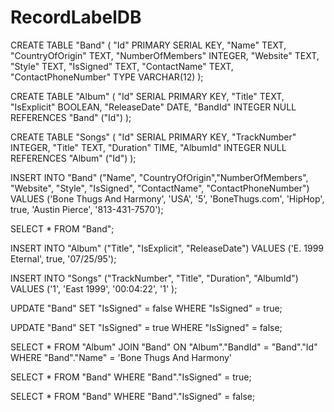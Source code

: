 # RecordLabelDB

CREATE TABLE "Band" (
"Id" PRIMARY SERIAL KEY,
"Name" TEXT,
"CountryOfOrigin" TEXT,
"NumberOfMembers" INTEGER,
"Website" TEXT,
"Style" TEXT,
"IsSigned" TEXT,
"ContactName" TEXT,
"ContactPhoneNumber" TYPE VARCHAR(12)
);

CREATE TABLE "Album" (
"Id" SERIAL PRIMARY KEY,
"Title" TEXT,
"IsExplicit" BOOLEAN,
"ReleaseDate" DATE,
"BandId" INTEGER NULL REFERENCES "Band" ("Id")
);

CREATE TABLE "Songs" (
"Id" SERIAL PRIMARY KEY,
"TrackNumber" INTEGER,
"Title" TEXT,
"Duration" TIME,
"AlbumId" INTEGER NULL REFERENCES "Album" ("Id")
);

INSERT INTO "Band" ("Name", "CountryOfOrigin","NumberOfMembers", "Website", "Style", "IsSigned", "ContactName", "ContactPhoneNumber")
VALUES ('Bone Thugs And Harmony', 'USA', '5', 'BoneThugs.com', 'HipHop', true, 'Austin Pierce', '813-431-7570');

SELECT \* FROM "Band";

INSERT INTO "Album" ("Title", "IsExplicit", "ReleaseDate")
VALUES ('E. 1999 Eternal', true, '07/25/95');

INSERT INTO "Songs" ("TrackNumber", "Title", "Duration", "AlbumId")
VALUES ('1', 'East 1999', '00:04:22', '1' );

UPDATE "Band"
SET "IsSigned" = false
WHERE "IsSigned" = true;

UPDATE "Band"
SET "IsSigned" = true
WHERE "IsSigned" = false;

SELECT \*
FROM "Album"
JOIN "Band" ON "Album"."BandId" = "Band"."Id"
WHERE "Band"."Name" = 'Bone Thugs And Harmony'

SELECT \*
FROM "Band"
WHERE "Band"."IsSigned" = true;

SELECT \*
FROM "Band"
WHERE "Band"."IsSigned" = false;
